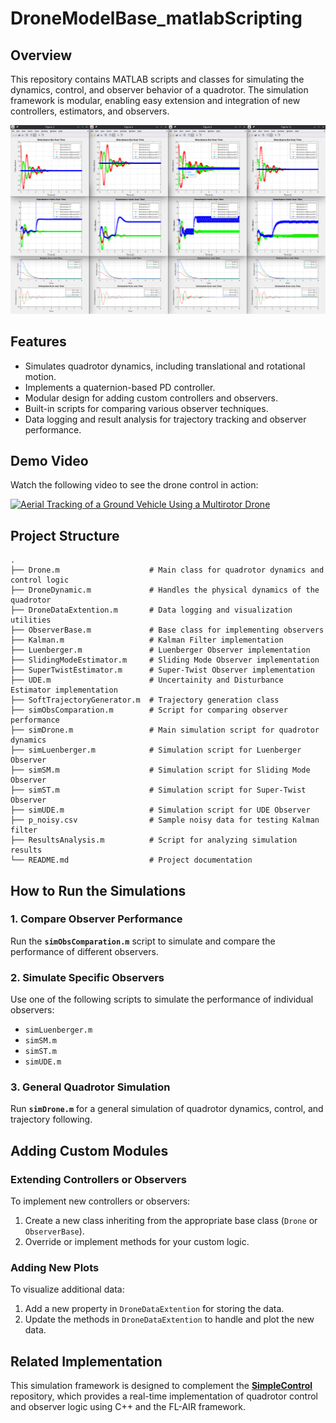 # DroneModelBase_matlabScripting

## Overview

This repository contains MATLAB scripts and classes for simulating the dynamics, control, and observer behavior of a quadrotor. The simulation framework is modular, enabling easy extension and integration of new controllers, estimators, and observers.

![Observer Comparison](ReadmeImages/CompObservers.png)

## Features

- Simulates quadrotor dynamics, including translational and rotational motion.
- Implements a quaternion-based PD controller.
- Modular design for adding custom controllers and observers.
- Built-in scripts for comparing various observer techniques.
- Data logging and result analysis for trajectory tracking and observer performance.


## Demo Video

Watch the following video to see the drone control in action:

[![Aerial Tracking of a Ground Vehicle Using a Multirotor Drone](https://img.youtube.com/vi/vqDC104RrXA/maxresdefault.jpg)](https://www.youtube.com/watch?v=vqDC104RrXA)


## Project Structure

```
.
├── Drone.m                    # Main class for quadrotor dynamics and control logic
├── DroneDynamic.m             # Handles the physical dynamics of the quadrotor
├── DroneDataExtention.m       # Data logging and visualization utilities
├── ObserverBase.m             # Base class for implementing observers
├── Kalman.m                   # Kalman Filter implementation
├── Luenberger.m               # Luenberger Observer implementation
├── SlidingModeEstimator.m     # Sliding Mode Observer implementation
├── SuperTwistEstimator.m      # Super-Twist Observer implementation
├── UDE.m                      # Uncertainity and Disturbance Estimator implementation
├── SoftTrajectoryGenerator.m  # Trajectory generation class
├── simObsComparation.m        # Script for comparing observer performance
├── simDrone.m                 # Main simulation script for quadrotor dynamics
├── simLuenberger.m            # Simulation script for Luenberger Observer
├── simSM.m                    # Simulation script for Sliding Mode Observer
├── simST.m                    # Simulation script for Super-Twist Observer
├── simUDE.m                   # Simulation script for UDE Observer
├── p_noisy.csv                # Sample noisy data for testing Kalman filter
├── ResultsAnalysis.m          # Script for analyzing simulation results
└── README.md                  # Project documentation
```

## How to Run the Simulations

### 1. Compare Observer Performance
Run the **`simObsComparation.m`** script to simulate and compare the performance of different observers.

### 2. Simulate Specific Observers
Use one of the following scripts to simulate the performance of individual observers:
- `simLuenberger.m`
- `simSM.m`
- `simST.m`
- `simUDE.m`

### 3. General Quadrotor Simulation
Run **`simDrone.m`** for a general simulation of quadrotor dynamics, control, and trajectory following.

## Adding Custom Modules

### Extending Controllers or Observers
To implement new controllers or observers:
1. Create a new class inheriting from the appropriate base class (`Drone` or `ObserverBase`).
2. Override or implement methods for your custom logic.

### Adding New Plots
To visualize additional data:
1. Add a new property in `DroneDataExtention` for storing the data.
2. Update the methods in `DroneDataExtention` to handle and plot the new data.

## Related Implementation

This simulation framework is designed to complement the **[SimpleControl](https://github.com/Ineso1/SimpleControl)** repository, which provides a real-time implementation of quadrotor control and observer logic using C++ and the FL-AIR framework.
